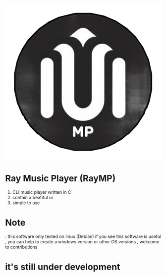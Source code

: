<p align="center">
  <img src="./assets/logo.png" />
</p>

# Ray Music Player (RayMP)
1. CLI music player written in C
2. contain a beatiful ui 
3. simple to use

# Note 
. this software only tested on linux (Debian) if you see this software is useful , you can help to create a windows version or other OS versions , wekcome to contributions 

# it's still under development
